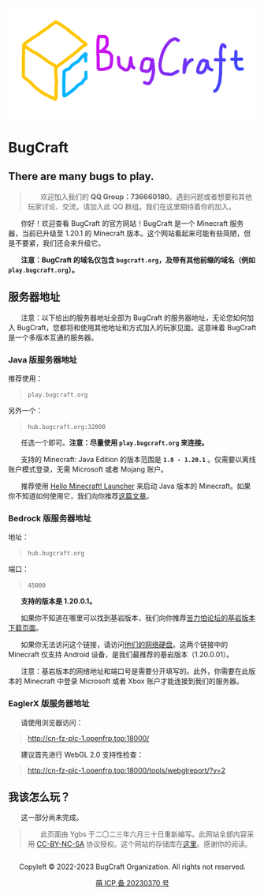 
![这……显示不出来吗？没关系，这不影响您继续阅读。](bugcraft.png)

# BugCraft
## There are many bugs to play.

> ㅤㅤ欢迎加入我们的 **QQ Group：736660180**。遇到问题或者想要和其他玩家讨论、交流，请加入此 QQ 群组。我们在这里期待着你的加入。

ㅤㅤ你好！欢迎查看 BugCraft 的官方网站！BugCraft 是一个 Minecraft 服务器，当前已升级至 1.20.1 的 Minecraft 版本。这个网站看起来可能有些简陋，但是不要紧，我们还会来升级它。

ㅤㅤ**注意：BugCraft 的域名仅包含 `bugcraft.org`，及带有其他前缀的域名（例如 `play.bugcraft.org`）。**

## 服务器地址

ㅤㅤ注意：以下给出的服务器地址全部为 BugCraft 的服务器地址，无论您如何加入 BugCraft，您都将和使用其他地址和方式加入的玩家见面。这意味着 BugCraft 是一个多版本互通的服务器。

### Java 版服务器地址

推荐使用：
> `play.bugcraft.org`

另外一个：
> `hub.bugcraft.org:32000`

ㅤㅤ任选一个即可。**注意：尽量使用 `play.bugcraft.org` 来连接。**

ㅤㅤ支持的 Minecraft: Java Edition 的版本范围是 **`1.8 - 1.20.1`** 。仅需要以离线账户模式登录，无需 Microsoft 或者 Mojang 账户。

ㅤㅤ推荐使用 [Hello Minecraft! Launcher](https://hmcl.huangyuhui.net/) 来启动 Java 版本的 Minecraft。如果你不知道如何使用它，我们向你推荐[这篇文章](https://www.bilibili.com/read/cv14759963/)。

### Bedrock 版服务器地址

地址：
> `hub.bugcraft.org`

端口：
> `45000`

ㅤㅤ**支持的版本是 1.20.0.1。**

ㅤㅤ如果你不知道在哪里可以找到基岩版本，我们向你推荐[苦力怕论坛的基岩版本下载页面](https://xz.klpbbs.net/info/MS4yMC4wLjAx/12c00b36440537841f73542453df0f8a.html)。

ㅤㅤ如果你无法访问这个链接，请访问[他们的网络硬盘](https://www.123pan.com/s/9HM9-SDzlA.html)。这两个链接中的 Minecraft 仅支持 Android 设备，是我们最推荐的基岩版本（1.20.0.01）。

ㅤㅤ注意：基岩版本的网络地址和端口号是需要分开填写的。此外，你需要在此版本的 Minecraft 中登录 Microsoft 或者 Xbox 账户才能连接到我们的服务器。

### EaglerX 版服务器地址

ㅤㅤ请使用浏览器访问：
> http://cn-fz-plc-1.openfrp.top:18000/

ㅤㅤ建议首先进行 WebGL 2.0 支持性检查：
> http://cn-fz-plc-1.openfrp.top:18000/tools/webglreport/?v=2

## 我该怎么玩？

ㅤㅤ这一部分尚未完成。

> ㅤㅤ此页面由 Ygbs 于二〇二三年六月三十日重新编写。此网站全部内容采用 [CC-BY-NC-SA](https://creativecommons.org/licenses/by-nc-sa/4.0/deed.zh) 协议授权。这个网站的存储库在[这里](https://github.com/Bug-Craft/bugcraft.org)。感谢你的阅读。


<div style="display: flex; justify-content: center; align-items: center">
    <p>Copyleft © 2022-2023 BugCraft Organization. All rights not reserved.</p>
</div>
<div style="display: flex; justify-content: center; align-items: center">
    <a href="https://icp.gov.moe/?keyword=20230370" target="_blank">萌 ICP 备 20230370 号</a>
</div>
ㅤ